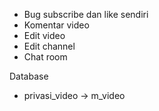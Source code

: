 - Bug subscribe dan like sendiri
- Komentar video
- Edit video
- Edit channel
- Chat room

Database
- privasi_video -> m_video
